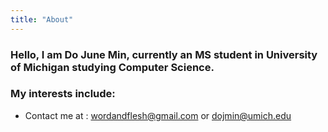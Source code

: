 ```yaml
---
title: "About"
---
```


### Hello, I am Do June Min, currently an MS student in University of Michigan studying Computer Science. 
### My interests include:
- Contact me at : <a href="wordandflesh@gmail.com">wordandflesh@gmail.com</a> or <a href="dojmin@umich.edu">dojmin@umich.edu</a>
